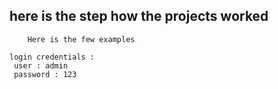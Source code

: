## here is the step how the projects worked 
```angular2html
    Here is the few examples

login credentials :
 user : admin
 password : 123

```